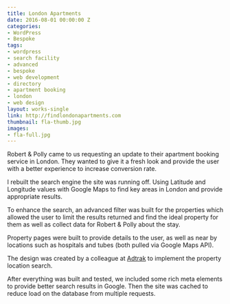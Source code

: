 ```yaml
---
title: London Apartments
date: 2016-08-01 00:00:00 Z
categories:
- WordPress
- Bespoke
tags:
- wordpress
- search facility
- advanced
- bespoke
- web development
- directory
- apartment booking
- london
- web design
layout: works-single
link: http://findlondonapartments.com
thumbnail: fla-thumb.jpg
images:
- fla-full.jpg
---
```


Robert & Polly came to us requesting an update to their apartment booking service in London. They wanted to give it a fresh look and provide the user with a better experience to increase conversion rate. 

I rebuilt the search engine the site was running off. Using Latitude and Longitude values with Google Maps to find key areas in London and provide appropriate results. 

To enhance the search, an advanced filter was built for the properties which allowed the user to limit the results returned and find the ideal property for them as well as collect data for Robert & Polly about the stay.

Property pages were built to provide details to the user, as well as near by locations such as hospitals and tubes (both pulled via Google Maps API).

The design was created by a colleague at [Adtrak](http://adtrak.co.uk) to implement the property location search.

After everything was built and tested, we included some rich meta elements to provide better search results in Google. Then the site was cached to reduce load on the database from multiple requests.